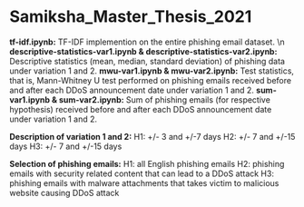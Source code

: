 # Samiksha_Master_Thesis_2021
**tf-idf.ipynb:** TF-IDF implemention on the entire phishing email dataset. \n
**descriptive-statistics-var1.ipynb & descriptive-statistics-var2.ipynb:** Descriptive statistics (mean, median, standard deviation) of phishing data under variation 1 and 2.
**mwu-var1.ipynb & mwu-var2.ipynb:** Test statistics, that is, Mann-Whitney U test performed on phishing emails received before and after each DDoS announcement date under variation 1 and 2.
**sum-var1.ipynb & sum-var2.ipynb:** Sum of phishing emails (for respective hypothesis) received before and after each DDoS announcement date under variation 1 and 2.

**Description of variation 1 and 2:**
H1: +/- 3 and +/-7 days
H2: +/- 7 and +/-15 days
H3: +/- 7 and +/-15 days

**Selection of phishing emails:**
H1: all English phishing emails
H2: phishing emails with security related content that can lead to a DDoS attack
H3: phishing emails with malware attachments that takes victim to malicious website causing DDoS attack

